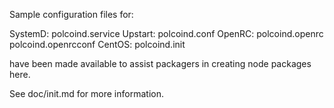 Sample configuration files for:

SystemD: polcoind.service
Upstart: polcoind.conf
OpenRC:  polcoind.openrc
         polcoind.openrcconf
CentOS:  polcoind.init

have been made available to assist packagers in creating node packages here.

See doc/init.md for more information.
